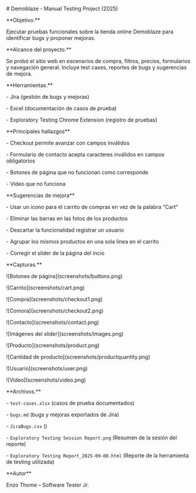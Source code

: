 \# Demoblaze - Manual Testing Project (2025)



\*\*Objetivo.\*\*  

Ejecutar pruebas funcionales sobre la tienda online Demoblaze para identificar bugs y proponer mejoras.



\*\*Alcance del proyecto.\*\*

Se probó el sitio web en escenarios de compra, filtros, precios, formularios y navegación general. Incluye test cases, reportes de bugs y sugerencias de mejora.



\*\*Herramientas.\*\*  

\- Jira (gestión de bugs y mejoras)  

\- Excel (documentación de casos de prueba)  

\- Exploratory Testing Chrome Extension (registro de pruebas)  



\*\*Principales hallazgos\*\*  

\- Checkout permite avanzar con campos inválidos

\- Formulario de contacto acepta caracteres inválidos en campos obligatorios  

\- Botones de página que no funcionan como corresponde

\- Video que no funciona 



\*\*Sugerencias de mejora\*\*  

\- Usar un ícono para el carrito de compras en vez de la palabra "Cart"

\- Eliminar las barras en las fotos de los productos  

\- Descartar la funcionalidad registrar un usuario

\- Agrupar los mismos productos en una sola linea en el carrito

\- Corregir el slider de la página del incio



\*\*Capturas.\*\*  

!\[Botones de página](screenshots/buttons.png)  

!\[Carrito](screenshots/cart.png)  

!\[Compra](screenshots/checkout1.png)

!\[Comora](screenshots/checkout2.png)

!\[Contacto](screenshots/contact.png)

!\[Imágenes del slider](screenshots/images.png)

!\[Producto](screenshots/product.png)

!\[Cantidad de producto](screenshots/productquantity.png)

!\[Usuario](screenshots/user.png)

!\[Video](screenshots/video.png)  



\*\*Archivos.\*\*  

\- `test-cases.xlsx` (casos de prueba documentados)  

\- `bugs.md` (bugs y mejoras exportados de Jira)

\- `JiraBugs.csv` ()

\- `Exploratory Testing Session Report.png` (Resumen de la sesión del reporte)

\- `Exploratory Testing Report_2025-09-08.html` (Reporte de la herramienta de testing utilizada)




\*\*Autor\*\*  

Enzo Thome – Software Tester Jr.



